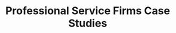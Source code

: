 ---
title: "Professional Service Firms Case Studies"
description: "See how marketing agencies, law firms, consulting practices, and training companies transformed their marketing systems to generate predictable growth."

sections:
  - type: "content"
    class: "about"
    content: |
      ## Professional Services Marketing Success Stories
      
      Professional service firms face a unique challenge: selling expertise and relationships in a world that often focuses on products and features. These case studies show how marketing agencies, law firms, consulting practices, and training companies moved beyond referrals to build systematic lead generation that demonstrates thought leadership and creates predictable demand.

  - type: "stats"
    class: "services"
    header:
      title: "Proven Results for Professional Services"
    items:
      - number: "40-60%"
        label: "Lead Increase"
        description: "Average qualified lead increase within 90 days"
      - number: "35%"
        label: "Better Close Rates"
        description: "Through improved positioning and qualification"
      - number: "50%"
        label: "Referral Dependency Reduction"
        description: "Building systematic pipeline generation"

  - type: "grid"
    class: "audience"
    header:
      title: "Success Stories by Industry"
      subtitle: "Real results from professional service firms that transformed their marketing approach."
    items:
      - icon: "icon-chart"
        title: "Marketing & Creative Agencies"
        description: "See how agencies overcame the 'cobbler's children' problem and built systematic lead generation for their own practice."
        link:
          url: "/case-studies/marketing-agencies/"
          text: "View Agency Case Studies"
      - icon: "icon-handshake"
        title: "Legal & IP Firms"
        description: "Discover how law firms built thought leadership platforms that attract ideal clients while maintaining professional standards."
        link:
          url: "/case-studies/legal-firms/"
          text: "View Legal Case Studies"
      - icon: "icon-graduation"
        title: "Training & Education Companies"
        description: "Learn how educational service providers turned expertise into consistent enrollment and engagement."
        link:
          url: "/case-studies/training-companies/"
          text: "View Training Case Studies"

  - type: "testimonials"
    class: "testimonials"
    header:
      title: "What Professional Services Clients Say"
    items:
      - quote: "Anoop helped us move from chaotic, reactive marketing to a systematic approach that consistently generates qualified leads. Our close rate improved by 35% within 90 days, and more importantly, we now have predictable pipeline visibility."
        author: "Sarah Chen, Marketing Agency Founder"
      - quote: "Finally, marketing that makes sense for professional services. Anoop's approach helped us articulate our value clearly and build a pipeline that doesn't depend on just referrals. We've doubled our qualified inquiries in six months."
        author: "David Thompson, Managing Partner, Legal Practice"

  - type: "content"
    class: "approach"
    content: |
      ## The Professional Services Marketing System
      
      Professional service firms require specialized approaches that build trust, demonstrate expertise, and maintain professional standards. Our systematic approach includes:
      
      **Thought Leadership Development**: Creating content strategies that position you as the go-to expert in your field while providing real value to your ideal clients.
      
      **Education-Based Marketing**: Building marketing systems around sharing knowledge and insights rather than pushing services, which resonates with sophisticated professional audiences.
      
      **Referral System Enhancement**: Rather than replacing referrals, we create systems that make referrals more likely and trackable while reducing over-dependence on them.
      
      **Professional Networking Amplification**: Using digital tools and systematic processes to extend the reach and impact of traditional professional networking approaches.

cta:
  title: "Ready to Build Systematic Growth for Your Professional Service Firm?"
  subtitle: "If you're ready to move beyond feast-or-famine cycles and build predictable lead generation, let's discuss your specific situation."
  button:
    text: "Schedule a Strategy Call"
    url: "/contact/"
---